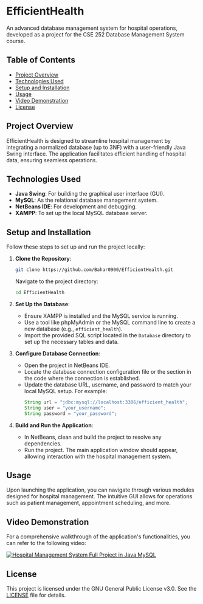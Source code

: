 # EfficientHealth

An advanced database management system for hospital operations, developed as a project for the CSE 252 Database Management System course.

## Table of Contents

- [Project Overview](#project-overview)
- [Technologies Used](#technologies-used)
- [Setup and Installation](#setup-and-installation)
- [Usage](#usage)
- [Video Demonstration](#video-demonstration)
- [License](#license)

## Project Overview

EfficientHealth is designed to streamline hospital management by integrating a normalized database (up to 3NF) with a user-friendly Java Swing interface. The application facilitates efficient handling of hospital data, ensuring seamless operations.

## Technologies Used

- **Java Swing**: For building the graphical user interface (GUI).
- **MySQL**: As the relational database management system.
- **NetBeans IDE**: For development and debugging.
- **XAMPP**: To set up the local MySQL database server.

## Setup and Installation

Follow these steps to set up and run the project locally:

1. **Clone the Repository**:
   ```bash
   git clone https://github.com/Bahar0900/EfficientHealth.git
   ```
   Navigate to the project directory:
   ```bash
   cd EfficientHealth
   ```

2. **Set Up the Database**:
   - Ensure XAMPP is installed and the MySQL service is running.
   - Use a tool like phpMyAdmin or the MySQL command line to create a new database (e.g., `efficient_health`).
   - Import the provided SQL script located in the `Database` directory to set up the necessary tables and data.

3. **Configure Database Connection**:
   - Open the project in NetBeans IDE.
   - Locate the database connection configuration file or the section in the code where the connection is established.
   - Update the database URL, username, and password to match your local MySQL setup. For example:
     ```java
     String url = "jdbc:mysql://localhost:3306/efficient_health";
     String user = "your_username";
     String password = "your_password";
     ```

4. **Build and Run the Application**:
   - In NetBeans, clean and build the project to resolve any dependencies.
   - Run the project. The main application window should appear, allowing interaction with the hospital management system.

## Usage

Upon launching the application, you can navigate through various modules designed for hospital management. The intuitive GUI allows for operations such as patient management, appointment scheduling, and more.

## Video Demonstration

For a comprehensive walkthrough of the application's functionalities, you can refer to the following video:

[![Hospital Management System Full Project in Java MySQL](https://img.youtube.com/vi/GSxglxYxhiA/0.jpg)](https://youtu.be/_-GcMgtBy5A)

## License

This project is licensed under the GNU General Public License v3.0. See the [LICENSE](LICENSE) file for details.

